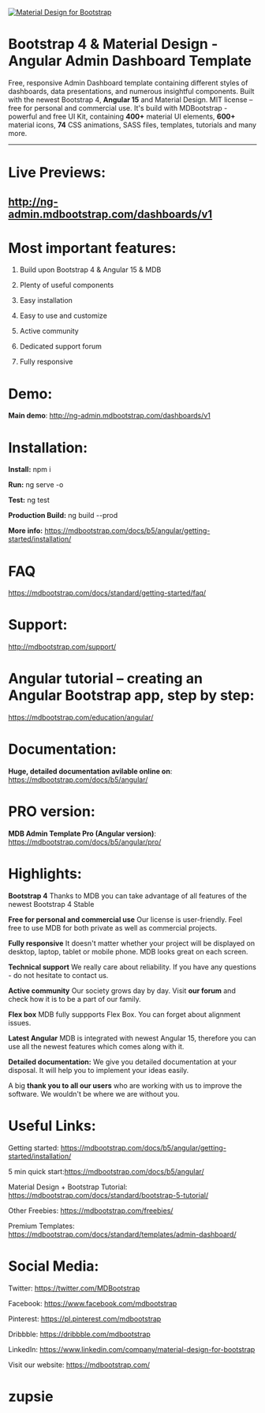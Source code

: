 [![Material Design for Bootstrap](https://mdbootstrap.com/wp-content/uploads/2018/03/admin-angular.png)](https://mdbootstrap.com/freebies/angular-admin-dashboard-template-angular-5-material-design/)

# Bootstrap 4 & Material Design - Angular Admin Dashboard Template

Free, responsive Admin Dashboard template containing different styles of dashboards, data presentations, and numerous insightful components. Built with the newest Bootstrap 4, **Angular 15** and Material Design. MIT license – free for personal and commercial use. It's build with MDBootstrap - powerful and free UI Kit, containing **400+** material UI elements, **600+** material icons, **74** CSS animations, SASS files, templates, tutorials and many more.

________

# Live Previews:
## http://ng-admin.mdbootstrap.com/dashboards/v1

# Most important features:

1. Build upon Bootstrap 4 & Angular 15 & MDB

2. Plenty of useful components

3. Easy installation

4. Easy to use and customize

5. Active community

6. Dedicated support forum

7. Fully responsive

# Demo:
**Main demo**: http://ng-admin.mdbootstrap.com/dashboards/v1

# Installation:

**Install:**
npm i

**Run:**
ng serve -o

**Test:**
ng test

**Production Build:**
ng build --prod

**More info:**
https://mdbootstrap.com/docs/b5/angular/getting-started/installation/

# FAQ
https://mdbootstrap.com/docs/standard/getting-started/faq/

# Support:
http://mdbootstrap.com/support/


# Angular tutorial – creating an Angular Bootstrap app, step by step:
https://mdbootstrap.com/education/angular/


# Documentation:

**Huge, detailed documentation avilable online on**: https://mdbootstrap.com/docs/b5/angular/

# PRO version:

**MDB Admin Template Pro (Angular version)**: https://mdbootstrap.com/docs/b5/angular/pro/

# Highlights:
**Bootstrap 4**
Thanks to MDB you can take advantage of all features of the newest Bootstrap 4 Stable

**Free for personal and commercial use**
Our license is user-friendly. Feel free to use MDB for both private as well as commercial projects.

**Fully responsive**
It doesn't matter whether your project will be displayed on desktop, laptop, tablet or mobile phone. MDB looks great on each screen.

**Technical support**
We really care about reliability. If you have any questions - do not hesitate to contact us.

**Active community**
Our society grows day by day. Visit **our forum** and check how it is to be a part of our family.

**Flex box**
MDB fully suppports Flex Box. You can forget about alignment issues.

**Latest Angular**
MDB is integrated with newest Angular 15, therefore you can use all the newest features which comes along with it.

**Detailed documentation:**
We give you detailed documentation at your disposal. It will help you to implement your ideas easily.

A big **thank you to all our users** who are working with us to improve the software. We wouldn't be where we are without you.

# Useful Links:

Getting started: https://mdbootstrap.com/docs/b5/angular/getting-started/installation/

5 min quick start:https://mdbootstrap.com/docs/b5/angular/

Material Design + Bootstrap Tutorial: https://mdbootstrap.com/docs/standard/bootstrap-5-tutorial/

Other Freebies: https://mdbootstrap.com/freebies/

Premium Templates: https://mdbootstrap.com/docs/standard/templates/admin-dashboard/

# Social Media:

Twitter: https://twitter.com/MDBootstrap

Facebook: https://www.facebook.com/mdbootstrap

Pinterest: https://pl.pinterest.com/mdbootstrap

Dribbble: https://dribbble.com/mdbootstrap

LinkedIn: https://www.linkedin.com/company/material-design-for-bootstrap

Visit our website: https://mdbootstrap.com/
# zupsie
